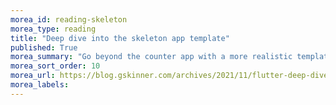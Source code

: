 ```yaml
---
morea_id: reading-skeleton
morea_type: reading
title: "Deep dive into the skeleton app template"
published: True
morea_summary: "Go beyond the counter app with a more realistic template"
morea_sort_order: 10
morea_url: https://blog.gskinner.com/archives/2021/11/flutter-deep-dive-into-the-new-skeleton-app-template.html
morea_labels:
---
```

